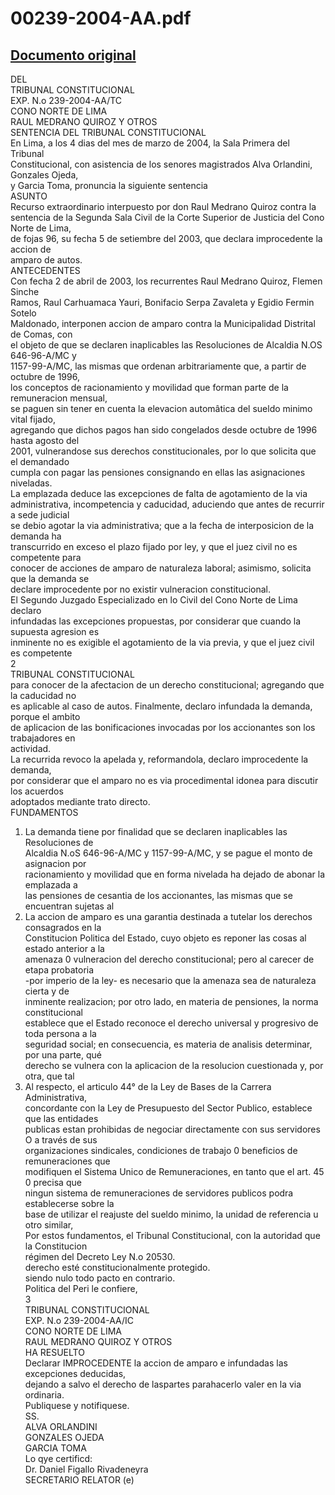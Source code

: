 
00239-2004-AA.pdf
=================
  
[Documento original](https://tc.gob.pe/jurisprudencia/2004/00239-2004-AA.pdf)  
---  
DEL  
TRIBUNAL CONSTITUCIONAL  
EXP. N.o 239-2004-AA/TC  
CONO NORTE DE LIMA  
RAUL MEDRANO QUIROZ Y OTROS  
SENTENCIA DEL TRIBUNAL CONSTITUCIONAL  
En Lima, a los 4 dias del mes de marzo de 2004, la Sala Primera del Tribunal  
Constitucional, con asistencia de los senores magistrados Alva Orlandini, Gonzales Ojeda,  
y Garcia Toma, pronuncia la siguiente sentencia  
ASUNTO  
Recurso extraordinario interpuesto por don Raul Medrano Quiroz contra la  
sentencia de la Segunda Sala Civil de la Corte Superior de Justicia del Cono Norte de Lima,  
de fojas 96, su fecha 5 de setiembre del 2003, que declara improcedente la accion de  
amparo de autos.  
ANTECEDENTES  
Con fecha 2 de abril de 2003, los recurrentes Raul Medrano Quiroz, Flemen Sinche  
Ramos, Raul Carhuamaca Yauri, Bonifacio Serpa Zavaleta y Egidio Fermin Sotelo  
Maldonado, interponen accion de amparo contra la Municipalidad Distrital de Comas, con  
el objeto de que se declaren inaplicables las Resoluciones de Alcaldia N.OS 646-96-A/MC y  
1157-99-A/MC, las mismas que ordenan arbitrariamente que, a partir de octubre de 1996,  
los conceptos de racionamiento y movilidad que forman parte de la remuneracion mensual,  
se paguen sin tener en cuenta la elevacion automâtica del sueldo minimo vital fijado,  
agregando que dichos pagos han sido congelados desde octubre de 1996 hasta agosto del  
2001, vulnerandose sus derechos constitucionales, por lo que solicita que el demandado  
cumpla con pagar las pensiones consignando en ellas las asignaciones niveladas.  
La emplazada deduce las excepciones de falta de agotamiento de la via  
administrativa, incompetencia y caducidad, aduciendo que antes de recurrir a sede judicial  
se debio agotar la via administrativa; que a la fecha de interposicion de la demanda ha  
transcurrido en exceso el plazo fijado por ley, y que el juez civil no es competente para  
conocer de acciones de amparo de naturaleza laboral; asimismo, solicita que la demanda se  
declare improcedente por no existir vulneracion constitucional.  
El Segundo Juzgado Especializado en lo Civil del Cono Norte de Lima declaro  
infundadas las excepciones propuestas, por considerar que cuando la supuesta agresion es  
inminente no es exigible el agotamiento de la via previa, y que el juez civil es competente  
2  
TRIBUNAL CONSTITUCIONAL  
para conocer de la afectacion de un derecho constitucional; agregando que la caducidad no  
es aplicable al caso de autos. Finalmente, declaro infundada la demanda, porque el ambito  
de aplicacion de las bonificaciones invocadas por los accionantes son los trabajadores en  
actividad.  
La recurrida revoco la apelada y, reformandola, declaro improcedente la demanda,  
por considerar que el amparo no es via procedimental idonea para discutir los acuerdos  
adoptados mediante trato directo.  
FUNDAMENTOS  
1. La demanda tiene por finalidad que se declaren inaplicables las Resoluciones de  
Alcaldia N.oS 646-96-A/MC y 1157-99-A/MC, y se pague el monto de asignacion por  
racionamiento y movilidad que en forma nivelada ha dejado de abonar la emplazada a  
las pensiones de cesantia de los accionantes, las mismas que se encuentran sujetas al  
2. La accion de amparo es una garantia destinada a tutelar los derechos consagrados en la  
Constitucion Politica del Estado, cuyo objeto es reponer las cosas al estado anterior a la  
amenaza 0 vulneracion del derecho constitucional; pero al carecer de etapa probatoria  
-por imperio de la ley- es necesario que la amenaza sea de naturaleza cierta y de  
inminente realizacion; por otro lado, en materia de pensiones, la norma constitucional  
establece que el Estado reconoce el derecho universal y progresivo de toda persona a la  
seguridad social; en consecuencia, es materia de analisis determinar, por una parte, qué  
derecho se vulnera con la aplicacion de la resolucion cuestionada y, por otra, que tal  
3. Al respecto, el articulo 44° de la Ley de Bases de la Carrera Administrativa,  
concordante con la Ley de Presupuesto del Sector Publico, establece que las entidades  
publicas estan prohibidas de negociar directamente con sus servidores O a través de sus  
organizaciones sindicales, condiciones de trabajo 0 beneficios de remuneraciones que  
modifiquen el Sistema Unico de Remuneraciones, en tanto que el art. 45 0 precisa que  
ningun sistema de remuneraciones de servidores publicos podra establecerse sobre la  
base de utilizar el reajuste del sueldo minimo, la unidad de referencia u otro similar,  
Por estos fundamentos, el Tribunal Constitucional, con la autoridad que la Constitucion  
régimen del Decreto Ley N.o 20530.  
derecho esté constitucionalmente protegido.  
siendo nulo todo pacto en contrario.  
Politica del Peri le confiere,  
3  
TRIBUNAL CONSTITUCIONAL  
EXP. N.o 239-2004-AA/IC  
CONO NORTE DE LIMA  
RAUL MEDRANO QUIROZ Y OTROS  
HA RESUELTO  
Declarar IMPROCEDENTE la accion de amparo e infundadas las excepciones deducidas,  
dejando a salvo el derecho de laspartes parahacerlo valer en la via ordinaria.  
Publiquese y notifiquese.  
SS.  
ALVA ORLANDINI  
GONZALES OJEDA  
GARCIA TOMA  
Lo qye certificd:  
Dr. Daniel Figallo Rivadeneyra  
SECRETARIO RELATOR (e)